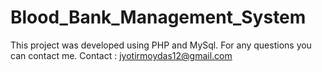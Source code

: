 # Blood_Bank_Management_System
This project was developed using PHP and MySql. For any questions you can contact me. Contact : jyotirmoydas12@gmail.com
